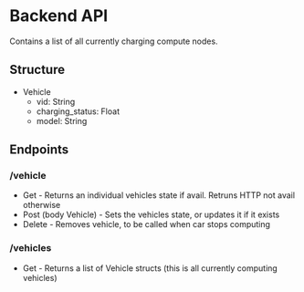 # Backend API

Contains a list of all currently charging compute nodes.

## Structure
- Vehicle
  - vid: String
  - charging_status: Float
  - model: String

## Endpoints

### /vehicle
- Get - Returns an individual vehicles state if avail. Retruns HTTP not avail otherwise
- Post (body Vehicle) - Sets the vehicles state, or updates it if it exists
- Delete - Removes vehicle, to be called when car stops computing

### /vehicles
- Get - Returns a list of Vehicle structs (this is all currently computing vehicles)